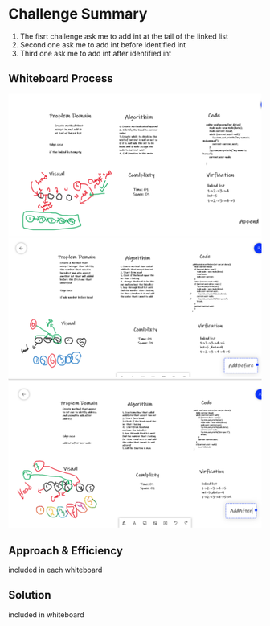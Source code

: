 # Challenge Summary
<!-- Description of the challenge -->
1. The fisrt challenge ask me to add int at the tail of the linked list 
2. Second one ask me to add int before identified int
2. Third one ask me to add int after identified int

## Whiteboard Process
<!-- Embedded whiteboard image -->
![one](./img/append.png)
![two](./img/addBefore.png)
![three](./img/addAfter.png)

## Approach & Efficiency
<!-- What approach did you take? Why? What is the Big O space/time for this approach? -->
included in each whiteboard

## Solution
<!-- Show how to run your code, and examples of it in action -->
included in whiteboard